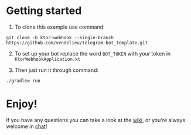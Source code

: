 # Getting started

1. To clone this example use command:

```
git clone -b ktor-webhook --single-branch https://github.com/vendelieu/telegram-bot_template.git
```

2. To set up your bot replace the word `BOT_TOKEN` with your token in `KtorWebhookApplication.kt`

3. Then just run it through command:

```
./gradlew run
```

# Enjoy!

If you have any questions you can take a look at the [wiki](https://github.com/vendelieu/telegram-bot/wiki), or you're
always welcome in [chat](https://t.me/vennyTgBot)!